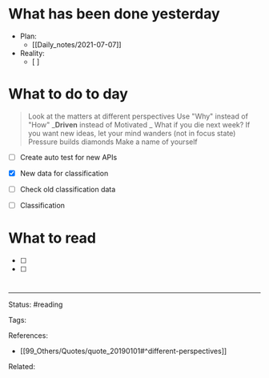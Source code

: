# What has been done yesterday
- Plan:
	- [[Daily_notes/2021-07-07]]
- Reality:
	- [ ] 


# What to do to day
>Look at the matters at different perspectives
>Use "Why" instead of "How"
>_**Driven** instead of Motivated _
>What if you die next week?
>If you want new ideas, let your mind wanders (not in focus state)
>Pressure builds diamonds
>Make a name of yourself


- [ ] Create auto test for new APIs
- [x] New data for classification
- [ ] Check old classification data
- [ ] Classification


# What to read

- [ ] 
- [ ] 


#

---
Status: #reading

Tags: 

References:
- [[99_Others/Quotes/quote_20190101#^different-perspectives]]

Related: 
